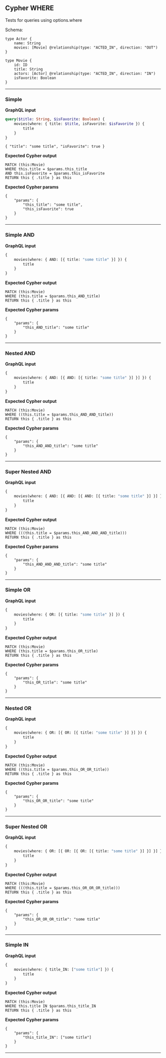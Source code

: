 ## Cypher WHERE

Tests for queries using options.where

Schema:

```schema
type Actor {
    name: String
    movies: [Movie] @relationship(type: "ACTED_IN", direction: "OUT")
}

type Movie {
    id: ID
    title: String
    actors: [Actor] @relationship(type: "ACTED_IN", direction: "IN")
    isFavorite: Boolean
}
```

---

### Simple

**GraphQL input**

```graphql
query($title: String, $isFavorite: Boolean) {
    movies(where: { title: $title, isFavorite: $isFavorite }) {
        title
    }
}
```

```graphql-params
{ "title": "some title", "isFavorite": true }
```

**Expected Cypher output**

```cypher
MATCH (this:Movie)
WHERE this.title = $params.this_title
AND this.isFavorite = $params.this_isFavorite
RETURN this { .title } as this
```

**Expected Cypher params**

```cypher-params
{
    "params": {
        "this_title": "some title",
        "this_isFavorite": true
    }
}
```

---

### Simple AND

**GraphQL input**

```graphql
{
    movies(where: { AND: [{ title: "some title" }] }) {
        title
    }
}
```

**Expected Cypher output**

```cypher
MATCH (this:Movie)
WHERE (this.title = $params.this_AND_title)
RETURN this { .title } as this
```

**Expected Cypher params**

```cypher-params
{
    "params": {
        "this_AND_title": "some title"
    }
}
```

---

### Nested AND

**GraphQL input**

```graphql
{
    movies(where: { AND: [{ AND: [{ title: "some title" }] }] }) {
        title
    }
}
```

**Expected Cypher output**

```cypher
MATCH (this:Movie)
WHERE ((this.title = $params.this_AND_AND_title))
RETURN this { .title } as this
```

**Expected Cypher params**

```cypher-params
{
    "params": {
        "this_AND_AND_title": "some title"
    }
}
```

---

### Super Nested AND

**GraphQL input**

```graphql
{
    movies(where: { AND: [{ AND: [{ AND: [{ title: "some title" }] }] }] }) {
        title
    }
}
```

**Expected Cypher output**

```cypher
MATCH (this:Movie)
WHERE (((this.title = $params.this_AND_AND_AND_title)))
RETURN this { .title } as this
```

**Expected Cypher params**

```cypher-params
{
    "params": {
        "this_AND_AND_AND_title": "some title"
    }
}
```

---

### Simple OR

**GraphQL input**

```graphql
{
    movies(where: { OR: [{ title: "some title" }] }) {
        title
    }
}
```

**Expected Cypher output**

```cypher
MATCH (this:Movie)
WHERE (this.title = $params.this_OR_title)
RETURN this { .title } as this
```

**Expected Cypher params**

```cypher-params
{
    "params": {
        "this_OR_title": "some title"
    }
}
```

---

### Nested OR

**GraphQL input**

```graphql
{
    movies(where: { OR: [{ OR: [{ title: "some title" }] }] }) {
        title
    }
}
```

**Expected Cypher output**

```cypher
MATCH (this:Movie)
WHERE ((this.title = $params.this_OR_OR_title))
RETURN this { .title } as this
```

**Expected Cypher params**

```cypher-params
{
    "params": {
        "this_OR_OR_title": "some title"
    }
}
```

---

### Super Nested OR

**GraphQL input**

```graphql
{
    movies(where: { OR: [{ OR: [{ OR: [{ title: "some title" }] }] }] }) {
        title
    }
}
```

**Expected Cypher output**

```cypher
MATCH (this:Movie)
WHERE (((this.title = $params.this_OR_OR_OR_title)))
RETURN this { .title } as this
```

**Expected Cypher params**

```cypher-params
{
    "params": {
        "this_OR_OR_OR_title": "some title"
    }
}
```

---

### Simple IN

**GraphQL input**

```graphql
{
    movies(where: { title_IN: ["some title"] }) {
        title
    }
}
```

**Expected Cypher output**

```cypher
MATCH (this:Movie)
WHERE this.title IN $params.this_title_IN
RETURN this { .title } as this
```

**Expected Cypher params**

```cypher-params
{
    "params": {
        "this_title_IN": ["some title"]
    }
}
```

---
